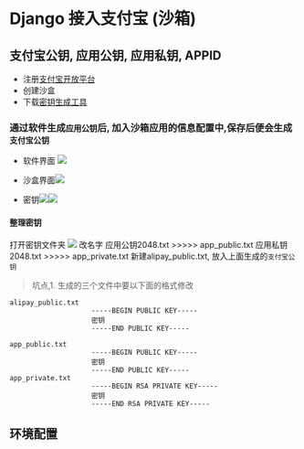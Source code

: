 # Django 接入支付宝 (沙箱)


##  支付宝公钥, 应用公钥, 应用私钥, APPID
- 注册[支付宝开放平台](https://openhome.alipay.com/platform/developerIndex.htm)
- 创建沙盒
- 下载[密钥生成工具](https://ideservice.alipay.com/ide/getPluginUrl.htm?clientType=assistant&platform=win&channelType=WEB)
### 通过软件生成`应用公钥`后, 加入沙箱应用的信息配置中,保存后便会生成`支付宝公钥`
- 软件界面
  ![](https://img-blog.csdnimg.cn/20200109133403197.png?x-oss-process=image/watermark,type_ZmFuZ3poZW5naGVpdGk,shadow_10,text_aHR0cHM6Ly9ibG9nLmNzZG4ubmV0L3FxXzM2ODc0NDgw,size_16,color_FFFFFF,t_70) 

- 沙盒界面![](https://docimg4.docs.qq.com/image/3OpkNoEB7wuoSKDJGj2GUw?w=869&h=320)
- 密钥![](https://docimg5.docs.qq.com/image/yZ_gKvGdKewa0Mw_-k-ORw?w=873&h=569)![](https://docimg10.docs.qq.com/image/3hgC-VYv2G5ylaNzWVwEBw?w=886&h=622)

#### 整理密钥
打开密钥文件夹
![](https://img-blog.csdnimg.cn/20200109133454134.png)
改名字
应用公钥2048.txt >>>>> app_public.txt
应用私钥2048.txt >>>>> app_private.txt
新建alipay_public.txt, 放入上面生成的`支付宝公钥`
> 坑点,1. 生成的三个文件中要以下面的格式修改
```
alipay_public.txt
					-----BEGIN PUBLIC KEY----- 
					密钥
					-----END PUBLIC KEY-----

app_public.txt
					-----BEGIN PUBLIC KEY----- 
					密钥
					-----END PUBLIC KEY-----
app_private.txt
					-----BEGIN RSA PRIVATE KEY-----
					密钥
					-----END RSA PRIVATE KEY-----
```



## 环境配置



